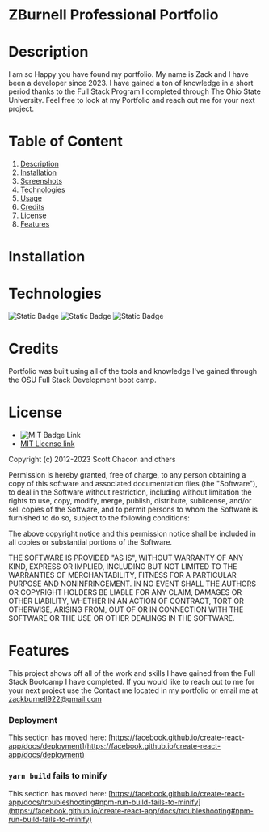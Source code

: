 # ZBurnell Professional Portfolio

# Description

I am so Happy you have found my portfolio. My name is Zack and I have been a developer since 2023. I have gained a ton of knowledge in a short period thanks to the Full Stack Program I completed through The Ohio State University. Feel free to look at my Portfolio and reach out me for your next project.


# Table of Content

1. [Description](#description)
2. [Installation](#installation)
3. [Screenshots](#screenshots)
4. [Technologies](#technologies)
4. [Usage](#usage)
5. [Credits](#credits)
6. [License](#license)
7. [Features](#features)

# Installation


# Technologies

![Static Badge](https://img.shields.io/badge/React-blue)
![Static Badge](https://img.shields.io/badge/Vite-green)
![Static Badge](https://img.shields.io/badge/Tailwind_CSS-blue)
  

# Credits
  
Portfolio was built using all of the tools and knowledge I've gained through the OSU Full Stack Development boot camp.


# License

* ![MIT Badge Link](https://img.shields.io/badge/License-MIT-yellow.svg)
* [MIT License link](https://github.com/git/git-scm.com/blob/main/MIT-LICENSE.txt)
   
Copyright (c) 2012-2023 Scott Chacon and others

Permission is hereby granted, free of charge, to any person obtaining
a copy of this software and associated documentation files (the
"Software"), to deal in the Software without restriction, including
without limitation the rights to use, copy, modify, merge, publish,
distribute, sublicense, and/or sell copies of the Software, and to
permit persons to whom the Software is furnished to do so, subject to
the following conditions:

The above copyright notice and this permission notice shall be
included in all copies or substantial portions of the Software.

THE SOFTWARE IS PROVIDED "AS IS", WITHOUT WARRANTY OF ANY KIND,
EXPRESS OR IMPLIED, INCLUDING BUT NOT LIMITED TO THE WARRANTIES OF
MERCHANTABILITY, FITNESS FOR A PARTICULAR PURPOSE AND
NONINFRINGEMENT. IN NO EVENT SHALL THE AUTHORS OR COPYRIGHT HOLDERS BE
LIABLE FOR ANY CLAIM, DAMAGES OR OTHER LIABILITY, WHETHER IN AN ACTION
OF CONTRACT, TORT OR OTHERWISE, ARISING FROM, OUT OF OR IN CONNECTION
WITH THE SOFTWARE OR THE USE OR OTHER DEALINGS IN THE SOFTWARE.
    

# Features

This project shows off all of the work and skills I have gained from the Full Stack Bootcamp I have completed. If you would like to reach out to me for your next project use the Contact me located in my portfolio or email me at zackburnell922@gmail.com

### Deployment

This section has moved here: [https://facebook.github.io/create-react-app/docs/deployment](https://facebook.github.io/create-react-app/docs/deployment)

### `yarn build` fails to minify

This section has moved here: [https://facebook.github.io/create-react-app/docs/troubleshooting#npm-run-build-fails-to-minify](https://facebook.github.io/create-react-app/docs/troubleshooting#npm-run-build-fails-to-minify)
